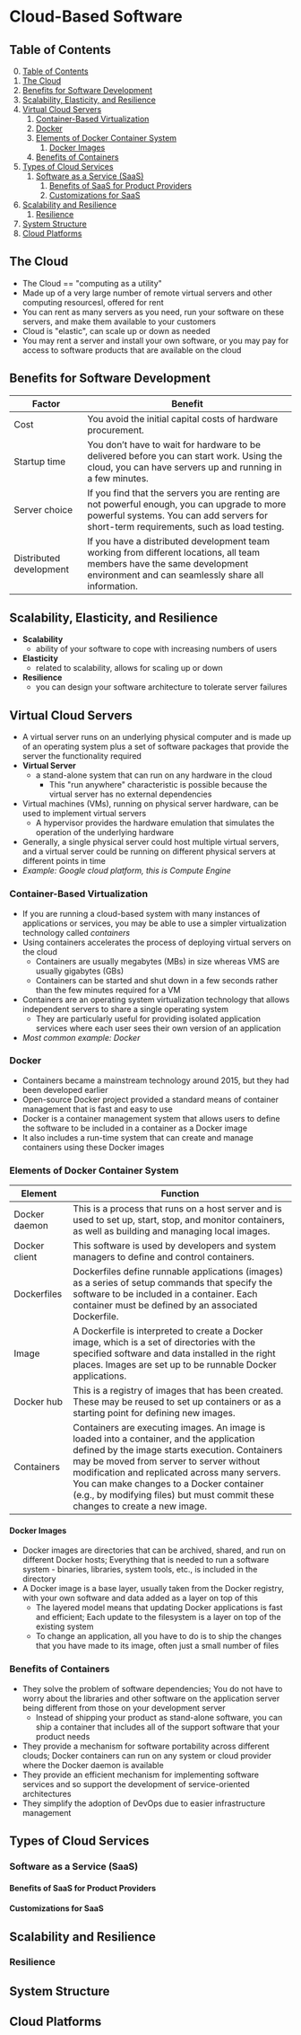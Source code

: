 # Cloud-Based Software

## Table of Contents

0. [Table of Contents](#table-of-contents)
1. [The Cloud](#the-cloud)
2. [Benefits for Software Development](#benefits-for-software-development)
3. [Scalability, Elasticity, and Resilience](#scalability-elasticity-and-resilience)
4. [Virtual Cloud Servers](#virtual-cloud-servers)
    1. [Container-Based Virtualization](#container-based-virtualization)
    2. [Docker](#docker)
    3. [Elements of Docker Container System](#elements-of-docker-container-system)
        1. [Docker Images](#docker-images)
    4. [Benefits of Containers](#benefits-of-containers)
4. [Types of Cloud Services](#types-of-cloud-services)
    1. [Software as a Service (SaaS)](#software-as-a-service-saas)
        1. [Benefits of SaaS for Product Providers](#benefits-of-saas-for-product-providers)
        2. [Customizations for SaaS](#customizations-for-saas)
5. [Scalability and Resilience](#scalability-and-resilience)
    1. [Resilience](#resilience)
6. [System Structure]()
7. [Cloud Platforms](#cloud-platforms)

## The Cloud

- The Cloud == "computing as a utility"
- Made up of a very large number of remote virtual servers and other computing resourcesl, offered for rent
- You can rent as many servers as you need, run your software on these servers, and make them available to your customers
- Cloud is "elastic", can scale up or down as needed
- You may rent a server and install your own software, or you may pay for access to software products that are available on the cloud 

## Benefits for Software Development

| Factor                | Benefit                                                                                           |
|-----------------------|---------------------------------------------------------------------------------------------------|
| Cost                  | You avoid the initial capital costs of hardware procurement.                                      |
| Startup time          | You don’t have to wait for hardware to be delivered before you can start work. Using the cloud, you can have servers up and running in a few minutes. |
| Server choice         | If you find that the servers you are renting are not powerful enough, you can upgrade to more powerful systems. You can add servers for short-term requirements, such as load testing. |
| Distributed development | If you have a distributed development team working from different locations, all team members have the same development environment and can seamlessly share all information. |

## Scalability, Elasticity, and Resilience

- **Scalability**
    - ability of your software to cope with increasing numbers of users
- **Elasticity**
    - related to scalability, allows for scaling up or down
- **Resilience**
    - you can design your software architecture to tolerate server failures

## Virtual Cloud Servers

- A virtual server runs on an underlying physical computer and is made up of an operating system plus a set of software packages that provide the server the functionality required
- **Virtual Server**
    - a stand-alone system that can run on any hardware in the cloud
        - This "run anywhere" characteristic is possible because the virtual server has no external dependencies
- Virtual machines (VMs), running on physical server hardware, can be used to implement virtual servers
    - A hypervisor provides the hardware emulation that simulates the operation of the underlying hardware
- Generally, a single physical server could host multiple virtual servers, and a virtual server could be running on different physical servers at different points in time
- *Example: Google cloud platform, this is Compute Engine*

### Container-Based Virtualization

- If you are running a cloud-based system with many instances of applications or services, you may be able to use a simpler virtualization technology called *containers*
- Using containers accelerates the process of deploying virtual servers on the cloud
    - Containers are usually megabytes (MBs) in size whereas VMS are usually gigabytes (GBs)
    - Containers can be started and shut down in a few seconds rather than the few minutes required for a VM
- Containers are an operating system virtualization technology that allows independent servers to share a single operating system
    - They are particularly useful for providing isolated application services where each user sees their own version of an application
- *Most common example: Docker*

### Docker

- Containers became a mainstream technology around 2015, but they had been developed earlier
- Open-source Docker project provided a standard means of container management that is fast and easy to use
- Docker is a container management system that allows users to define the software to be included in a container as a Docker image
- It also includes a run-time system that can create and manage containers using these Docker images

### Elements of Docker Container System

| Element         | Function                                                                                                                                                                                                                                  |
|-----------------|-------------------------------------------------------------------------------------------------------------------------------------------------------------------------------------------------------------------------------------------|
| Docker daemon   | This is a process that runs on a host server and is used to set up, start, stop, and monitor containers, as well as building and managing local images.                                            |
| Docker client   | This software is used by developers and system managers to define and control containers.                                                                                                          |
| Dockerfiles     | Dockerfiles define runnable applications (images) as a series of setup commands that specify the software to be included in a container. Each container must be defined by an associated Dockerfile. |
| Image           | A Dockerfile is interpreted to create a Docker image, which is a set of directories with the specified software and data installed in the right places. Images are set up to be runnable Docker applications. |
| Docker hub      | This is a registry of images that has been created. These may be reused to set up containers or as a starting point for defining new images.                                                       |
| Containers      | Containers are executing images. An image is loaded into a container, and the application defined by the image starts execution. Containers may be moved from server to server without modification and replicated across many servers. You can make changes to a Docker container (e.g., by modifying files) but must commit these changes to create a new image. |

#### Docker Images

- Docker images are directories that can be archived, shared, and run on different Docker hosts; Everything that is needed to run a software system - binaries, libraries, system tools, etc., is included in the directory
- A Docker image is a base layer, usually taken from the Docker registry, with your own software and data added as a layer on top of this
    - The layered model means that updating Docker applications is fast and efficient; Each update to the filesystem is a layer on top of the existing system
    - To change an application, all you have to do is to ship the changes that you have made to its image, often just a small number of files

### Benefits of Containers

- They solve the problem of software dependencies; You do not have to worry about the libraries and other software on the application server being different from those on your development server
    - Instead of shipping your product as stand-alone software, you can ship a container that includes all of the support software that your product needs
- They provide a mechanism for software portability across different clouds; Docker containers can run on any system or cloud provider where the Docker daemon is available
- They provide an efficient mechanism for implementing software services and so support the development of service-oriented architectures
- They simplify the adoption of DevOps due to easier infrastructure management

## Types of Cloud Services

### Software as a Service (SaaS)

#### Benefits of SaaS for Product Providers

#### Customizations for SaaS

## Scalability and Resilience

### Resilience

## System Structure

## Cloud Platforms

